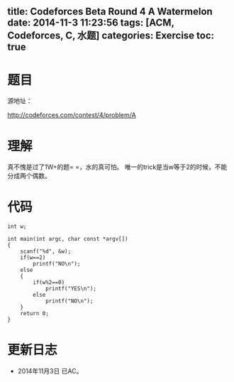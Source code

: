 title: Codeforces Beta Round 4 A Watermelon
date: 2014-11-3 11:23:56
tags: [ACM, Codeforces, C, 水题]
categories: Exercise
toc: true
---
# 题目	
源地址：

http://codeforces.com/contest/4/problem/A

# 理解
真不愧是过了1W+的题= =，水的真可怕。
唯一的trick是当w等于2的时候，不能分成两个偶数。

<!-- more -->

# 代码
```
int w;

int main(int argc, char const *argv[])
{
    scanf("%d", &w);
	if(w==2)
        printf("NO\n");
    else
    {
        if(w%2==0)
            printf("YES\n");
        else
            printf("NO\n");
    }
	return 0;
}
```
# 更新日志
- 2014年11月3日 已AC。